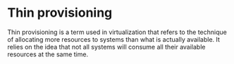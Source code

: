 # Thin provisioning

Thin provisioning is a term used in virtualization that refers to the
technique of allocating more resources to systems than what is
actually available. It relies on the idea that not all systems will
consume all their available resources at the same time.
